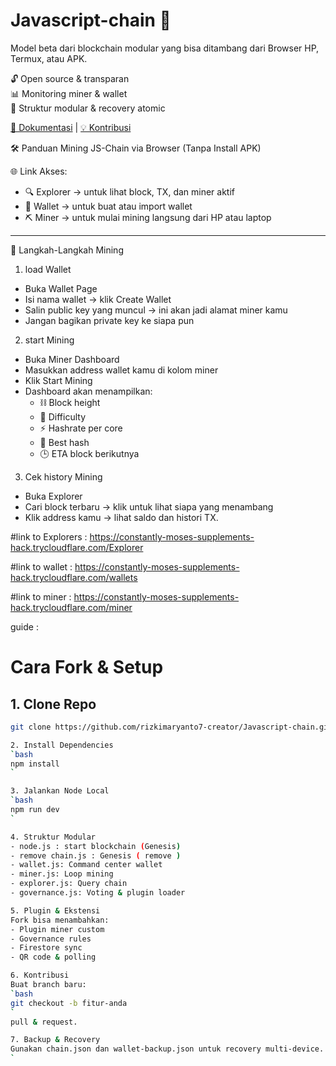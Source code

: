 # Javascript-chain 🚀
Model beta dari blockchain modular yang bisa ditambang dari Browser HP, Termux, atau APK.

🔓 Open source & transparan  
📊 Monitoring miner & wallet  
📁 Struktur modular & recovery atomic

[📘 Dokumentasi](docs.md) | [💡 Kontribusi](CONTRIBUTING.md)

🛠️ Panduan Mining JS-Chain via Browser (Tanpa Install APK)

🌐 Link Akses:
- 🔍 Explorer → untuk lihat block, TX, dan miner aktif
- 💼 Wallet → untuk buat atau import wallet
- ⛏️ Miner → untuk mulai mining langsung dari HP atau laptop

---

🧭 Langkah-Langkah Mining

1. load Wallet
- Buka Wallet Page
- Isi nama wallet → klik Create Wallet
- Salin public key yang muncul → ini akan jadi alamat miner kamu
- Jangan bagikan private key ke siapa pun

2. start Mining
- Buka Miner Dashboard
- Masukkan address wallet kamu di kolom miner
- Klik Start Mining
- Dashboard akan menampilkan:
  - ⛓️ Block height
  - 🎯 Difficulty
  - ⚡ Hashrate per core
  - 🧠 Best hash
  - 🕒 ETA block berikutnya

3. Cek history Mining
- Buka Explorer
- Cari block terbaru → klik untuk lihat siapa yang menambang
- Klik address kamu → lihat saldo dan histori TX.

#link to Explorers  : https://constantly-moses-supplements-hack.trycloudflare.com/Explorer

#link to wallet  : https://constantly-moses-supplements-hack.trycloudflare.com/wallets

#link to miner  : https://constantly-moses-supplements-hack.trycloudflare.com/miner

guide : 

# Cara Fork & Setup

## 1. Clone Repo
```bash
git clone https://github.com/rizkimaryanto7-creator/Javascript-chain.git

2. Install Dependencies
`bash
npm install
`

3. Jalankan Node Local
`bash
npm run dev
`

4. Struktur Modular
- node.js : start blockchain (Genesis)
- remove chain.js : Genesis ( remove )
- wallet.js: Command center wallet
- miner.js: Loop mining
- explorer.js: Query chain
- governance.js: Voting & plugin loader

5. Plugin & Ekstensi
Fork bisa menambahkan:
- Plugin miner custom
- Governance rules
- Firestore sync
- QR code & polling

6. Kontribusi
Buat branch baru:
`bash
git checkout -b fitur-anda
`
pull & request.

7. Backup & Recovery
Gunakan chain.json dan wallet-backup.json untuk recovery multi-device.
`